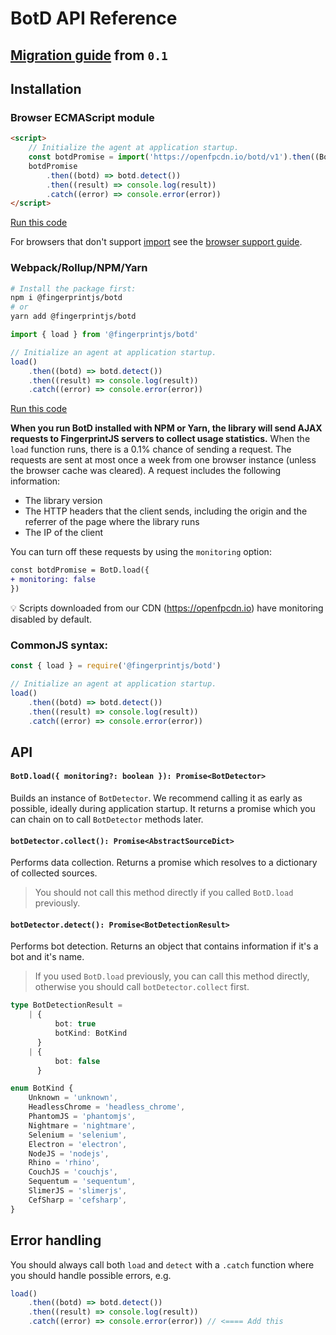 # BotD API Reference

## [Migration guide](docs/migration-guide.md) from `0.1`

## Installation

### Browser ECMAScript module

```html
<script>
    // Initialize the agent at application startup.
    const botdPromise = import('https://openfpcdn.io/botd/v1').then((Botd) => Botd.load())
    botdPromise
        .then((botd) => botd.detect())
        .then((result) => console.log(result))
        .catch((error) => console.error(error))
</script>
```

[Run this code](https://stackblitz.com/edit/botd-cdn?devtoolsheight=100&file=index.html)

For browsers that don't support [import](https://developer.mozilla.org/en-US/docs/Web/JavaScript/Reference/Statements/import)
see the [browser support guide](browser_support.md#import-support).

### Webpack/Rollup/NPM/Yarn

```bash
# Install the package first:
npm i @fingerprintjs/botd
# or
yarn add @fingerprintjs/botd
```

```js
import { load } from '@fingerprintjs/botd'

// Initialize an agent at application startup.
load()
    .then((botd) => botd.detect())
    .then((result) => console.log(result))
    .catch((error) => console.error(error))
```

[Run this code](https://stackblitz.com/edit/botd-cdn?devtoolsheight=100&file=index.html)

**When you run BotD installed with NPM or Yarn, the library will send AJAX requests to FingerprintJS servers to collect usage statistics.**
When the `load` function runs, there is a 0.1% chance of sending a request.
The requests are sent at most once a week from one browser instance (unless the browser cache was cleared).
A request includes the following information:

-   The library version
-   The HTTP headers that the client sends, including the origin and the referrer of the page where the library runs
-   The IP of the client

You can turn off these requests by using the `monitoring` option:

```diff
const botdPromise = BotD.load({
+ monitoring: false
})
```

💡 Scripts downloaded from our CDN (https://openfpcdn.io) have monitoring disabled by default.

### CommonJS syntax:

```js
const { load } = require('@fingerprintjs/botd')

// Initialize an agent at application startup.
load()
    .then((botd) => botd.detect())
    .then((result) => console.log(result))
    .catch((error) => console.error(error))
```

## API

#### `BotD.load({ monitoring?: boolean }): Promise<BotDetector>`

Builds an instance of `BotDetector`. We recommend calling it as early as possible,
ideally during application startup. It returns a promise which you can chain on to call `BotDetector` methods later.

#### `botDetector.collect(): Promise<AbstractSourceDict>`

Performs data collection. Returns a promise which resolves to a dictionary of collected sources.

> You should not call this method directly if you called `BotD.load` previously.

#### `botDetector.detect(): Promise<BotDetectionResult>`

Performs bot detection. Returns an object that contains information if it's a bot and it's name.

> If you used `BotD.load` previously, you can call this method directly, otherwise you should call `botDetector.collect` first.

```ts
type BotDetectionResult =
    | {
          bot: true
          botKind: BotKind
      }
    | {
          bot: false
      }
```

```ts
enum BotKind {
    Unknown = 'unknown',
    HeadlessChrome = 'headless_chrome',
    PhantomJS = 'phantomjs',
    Nightmare = 'nightmare',
    Selenium = 'selenium',
    Electron = 'electron',
    NodeJS = 'nodejs',
    Rhino = 'rhino',
    CouchJS = 'couchjs',
    Sequentum = 'sequentum',
    SlimerJS = 'slimerjs',
    CefSharp = 'cefsharp',
}
```

## Error handling

You should always call both `load` and `detect` with a `.catch` function where you should handle possible errors, e.g.

```ts
load()
    .then((botd) => botd.detect())
    .then((result) => console.log(result))
    .catch((error) => console.error(error)) // <==== Add this
```
